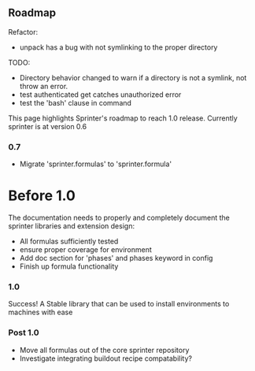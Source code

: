 Roadmap
-------

Refactor:

* unpack has a bug with not symlinking to the proper directory

TODO:
* Directory behavior changed to warn if a directory is not a symlink, not throw an error.
* test authenticated get catches unauthorized error
* test the 'bash' clause in command

This page highlights Sprinter's roadmap to reach 1.0
release. Currently sprinter is at version 0.6

### 0.7
* Migrate 'sprinter.formulas' to 'sprinter.formula'

# Before 1.0
The documentation needs to properly and completely document
the sprinter libraries and extension design:

* All formulas sufficiently tested
* ensure proper coverage for environment
* Add doc section for 'phases' and phases keyword in config
* Finish up formula functionality

### 1.0
Success! A Stable library that can be used to install environments to machines with ease

### Post 1.0
* Move all formulas out of the core sprinter repository
* Investigate integrating buildout recipe compatability?
